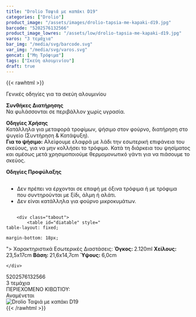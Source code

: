```yaml
---
title: "Drolio Ταψιά με καπάκι D19"
categories: ["Drolio"]
product_image: "/assets/images/drolio-tapsia-me-kapaki-d19.jpg"
barcode: "5202576132566"
product_image_lowres: "/assets/low/drolio-tapsia-me-kapaki-d19.jpg"
varos: "3 τεμάχια"
bar_img: "/media/svg/barcode.svg"
var_img: "/media/svg/varos.svg"
gencat: ["Μη Τρόφιμα"]
tags: ["Σκεύη αλουμινίου"]
draft: true
---
```

{{< rawhtml >}}

<div class="product"><div id="sistatika">Γενικές οδηγίες για τα σκεύη αλουμινίου</div>
<div>
        <p><strong>Συνθήκες Διατήρησης</strong><br>
            Να φυλάσσονται σε περιβάλλον χωρίς υγρασία.</p>
        <p><strong>Οδηγίες Χρήσης</strong><br>
            Κατάλληλα για μεταφορά τροφίμων, ψήσιμο στον φούρνο, διατήρηση στο ψυγείο (Συντήρηση &amp; Κατάψυξη).<br>
            <strong>Για το ψήσιμο:</strong> Αλείφουμε ελαφρά με λάδι την εσωτερική επιφάνεια του σκεύους, για να μην
            κολλήσει το τρόφιμο. Κατά τη διάρκεια του ψησίματος και αμέσως μετά χρησιμοποιούμε θερμομονωτικό γάντι για
            να πιάσουμε το σκεύος.</p>
        <p class="pdanger"><strong>Οδηγίες Προφύλαξης</strong></p>
        <ul class="pgray" style="
    padding: 15px 30px;
">
            <li>Δεν πρέπει να έρχονται σε επαφή με όξινα τρόφιμα ή με τρόφιμα που συντηρούνται με ξίδι, άλμη ή αλάτι.
            </li>
            <li>Δεν είναι κατάλληλα για φούρνο μικροκυμάτων.</li>
        </ul>
        <p></p>

        <div class="tabout">
            <table id="diatable" style="
    table-layout: fixed;
    
    margin-bottom: 18px;
">
                <thead>
                    <tr>
                        <th style="
    background: #4a83fb;
">Χαρακτηριστικά</th>
                        <th style="
    background: #4a83fb;
    padding: 0px;
">Εσωτερικές Διαστάσεις:</th>
                    </tr>
                </thead>
                <tbody>
                    <tr>
                        <td><strong>Όγκος: </strong> 2.120ml</td>
                        <td><strong>Χείλους: </strong> 23,5x17cm</td>
                    </tr>
                    <tr>
                        <td><strong>Βάση: </strong> 21,6x14,7cm</td>
                        <td><strong>Ύψους: </strong> 6,0cm</td>
                    </tr>
                </tbody>
            </table>
        </div>

    </div>


<div id="barcode">
    <div id="barimage1"></div><span id="bartext">5202576132566</span>
</div>
<div id="varos">
    <div id="varosimage1" style="background-image:url(/media/svg/tem.svg)">
    </div><span id="varostext">3 τεμάχια</span>
</div>
<div id="kivotio">ΠΕΡΙΕΧΟΜΕΝΟ ΚΙΒΩΤΙΟΥ:<br>Αναμένεται</div>
<div class="pimg"><img alt="Drolio Ταψιά με καπάκι D19" title="Drolio Ταψιά με καπάκι D19"
        src="/assets/images/drolio-tapsia-me-kapaki-d19.jpg"></div>
</div>
{{< /rawhtml >}}



